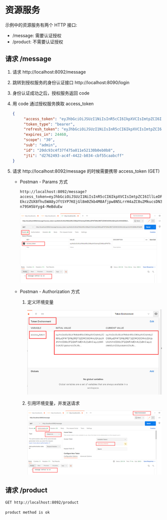 # 资源服务

示例中的资源服务有两个 HTTP 接口:

- /message: 需要认证授权
- /product: 不需要认证授权

## 请求 /message

1. 请求 http://localhost:8092/message

2. 跳转到授权服务的身份认证接口 http://localhost:8090/login

3. 身份认证成功之后，授权服务返回 code

4. 用 code 通过授权服务换取 access_token
   ```json
   {
        "access_token": "eyJhbGciOiJSUzI1NiIsInR5cCI6IkpXVCIsImtpZCI6IllLeDFWTDlNL0RDT3ZOWCt0OWxUQXJpUXJtVlhtSDl6b3FQQWFnMDh4U2s9In0.eyJzdWIiOiJhZG1pbiIsInVzZXJfbmFtZSI6ImFkbWluIiwic2NvcGUiOlsiMzAiXSwiaWQiOiIyMGRjOTNjNGYzN2Y0NzVhODExZTUyMTMwYjBlYjBiOCIsImV4cCI6MTYzMTcxMzM4MywiYXV0aG9yaXRpZXMiOlsiVVNFUiIsIkFETUlOIl0sImp0aSI6ImQyNzYyNDkzLWFjNGYtNDQyMi1iMDM0LWNiZjU1Y2FhYmNmZiIsImNsaWVudF9pZCI6Im1lc3NhZ2luZy1jbGllbnQifQ.C7SRAxnp9I5_5YhDrrqRSzvtCsB__k3erFS1BQN8E2QlM4zQpGLfYtNtUPjhlcc2fZ1yo4YGXhxdcAObspXgXPuQkZIya6_kkyD0WzrI8WFr3GzjWBxHHVs9Go9zM39RCwSOE2eVUiqVz8zFHdmZAI0rlBhwVBFYVWlmwJ4wPqltHpGj2ZYzTmThj3Mj8E34K1DhKk2VzQVr1RmB5V08nQqQEKLFQOAZDG6t7ehpkConAW4m6nJ-EkczZUX8fhu5WA8yJftSYP7KEjGl8m0Zkb4M8Afjpw8N5LrrH4aZC0u2MkucsDN3E6rAk8R8QwJUIw-n79SH5bYyg4-MeBduEw",
        "token_type": "bearer",
        "refresh_token": "eyJhbGciOiJSUzI1NiIsInR5cCI6IkpXVCIsImtpZCI6IllLeDFWTDlNL0RDT3ZOWCt0OWxUQXJpUXJtVlhtSDl6b3FQQWFnMDh4U2s9In0.eyJzdWIiOiJhZG1pbiIsInVzZXJfbmFtZSI6ImFkbWluIiwic2NvcGUiOlsiMzAiXSwiYXRpIjoiZDI3NjI0OTMtYWM0Zi00NDIyLWIwMzQtY2JmNTVjYWFiY2ZmIiwiaWQiOiIyMGRjOTNjNGYzN2Y0NzVhODExZTUyMTMwYjBlYjBiOCIsImV4cCI6MTYzMTcxMzM4MywiYXV0aG9yaXRpZXMiOlsiVVNFUiIsIkFETUlOIl0sImp0aSI6Ijc2M2QwNjY1LTlkZTUtNDdiMS05OGQ3LTM0NWU4ZTIxMjRkZCIsImNsaWVudF9pZCI6Im1lc3NhZ2luZy1jbGllbnQifQ.YjBie37Np4_WR_O84u8ulHgiBsnFmUe9ImWnzNIpv6f06jmQ93kY8f1xInLIaYEvRPXrRO_X9-WjpEz1eGi9p0Ve6zn8CFiJxA9DqOiydmhwwNbMNHzW4BSVCZcxGT1bSFayPsYJO1wzfwFLZoryRKb_AwZpQER7K8GdU6vjZB5MBQzk75xfLgjOx8BjxRJwtu5Bqx6f49NT7zlO_ceSgCPiHUez18qxzLXzH8VbErcSddYNsECSqQdfdkbk-kPUksllysqz0TQvOEtKepbxDxwHtMBretbcn7JWhPgtZxEZeb48VVFxxRxFYod_R5TUyL6v0WhUcCJOudCNtsHqQQ",
        "expires_in": 24460,
        "scope": "30",
        "sub": "admin",
        "id": "20dc93c4f37f475a811e52130b0eb0b8",
        "jti": "d2762493-ac4f-4422-b034-cbf55caabcff"
   }
   ```

5. 请求 http://localhost:8092/message 的时候需要携带 access_token (GET)
   - Postman - Params 方式
      ```
      http://localhost:8092/message?access_token=eyJhbGciOiJSUzI1NiIsInR5cCI6IkpXVCIsImtpZCI6IllLeDFWTDlNL0RDT3ZOWCt0OWxUQXJpUXJtVlhtSDl6b3FQQWFnMDh4U2s9In0.eyJzdWIiOiJhZG1pbiIsInVzZXJfbmFtZSI6ImFkbWluIiwic2NvcGUiOlsiMzAiXSwiaWQiOiIyMGRjOTNjNGYzN2Y0NzVhODExZTUyMTMwYjBlYjBiOCIsImV4cCI6MTYzMTcxMzM4MywiYXV0aG9yaXRpZXMiOlsiVVNFUiIsIkFETUlOIl0sImp0aSI6ImQyNzYyNDkzLWFjNGYtNDQyMi1iMDM0LWNiZjU1Y2FhYmNmZiIsImNsaWVudF9pZCI6Im1lc3NhZ2luZy1jbGllbnQifQ.C7SRAxnp9I5_5YhDrrqRSzvtCsB__k3erFS1BQN8E2QlM4zQpGLfYtNtUPjhlcc2fZ1yo4YGXhxdcAObspXgXPuQkZIya6_kkyD0WzrI8WFr3GzjWBxHHVs9Go9zM39RCwSOE2eVUiqVz8zFHdmZAI0rlBhwVBFYVWlmwJ4wPqltHpGj2ZYzTmThj3Mj8E34K1DhKk2VzQVr1RmB5V08nQqQEKLFQOAZDG6t7ehpkConAW4m6nJ-EkczZUX8fhu5WA8yJftSYP7KEjGl8m0Zkb4M8Afjpw8N5LrrH4aZC0u2MkucsDN3E6rAk8R8QwJUIw-n79SH5bYyg4-MeBduEw
      ```

      ![Params](../../images/token/token-01.png 'Params')

   - Postman - Authorization 方式
      1. 定义环境变量

         ![Environment](../../images/token/token-02.png 'Environment')
      2. 引用环境变量，并发送请求

         ![Authorization](../../images/token/token-03.png 'Authorization')

## 请求 /product

```
GET http://localhost:8092/product

product method is ok
```
